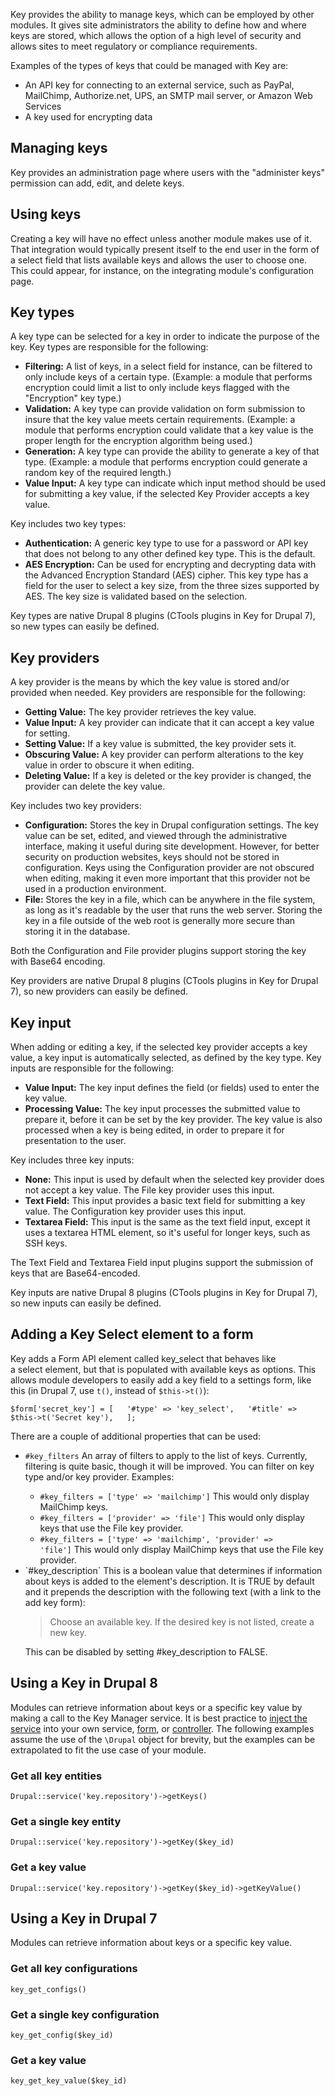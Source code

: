 Key provides the ability to manage keys, which can be employed by other modules. It gives site administrators the ability to define how and where keys are stored, which allows the option of a high level of security and allows sites to meet regulatory or compliance requirements.

Examples of the types of keys that could be managed with Key are:

*   An API key for connecting to an external service, such as PayPal, MailChimp, Authorize.net, UPS, an SMTP mail server, or Amazon Web Services
*   A key used for encrypting data

## Managing keys

Key provides an administration page where users with the "administer keys" permission can add, edit, and delete keys.

## Using keys

Creating a key will have no effect unless another module makes use of it. That integration would typically present itself to the end user in the form of a select field that lists available keys and allows the user to choose one. This could appear, for instance, on the integrating module's configuration page.

## Key types

A key type can be selected for a key in order to indicate the purpose of the key. Key types are responsible for the following:

*   **Filtering:** A list of keys, in a select field for instance, can be filtered to only include keys of a certain type. (Example: a module that performs encryption could limit a list to only include keys flagged with the "Encryption" key type.)
*   **Validation:** A key type can provide validation on form submission to insure that the key value meets certain requirements. (Example: a module that performs encryption could validate that a key value is the proper length for the encryption algorithm being used.)
*   **Generation:** A key type can provide the ability to generate a key of that type. (Example: a module that performs encryption could generate a random key of the required length.)
*   **Value Input:** A key type can indicate which input method should be used for submitting a key value, if the selected Key Provider accepts a key value.

Key includes two key types:

*   **Authentication:** A generic key type to use for a password or API key that does not belong to any other defined key type. This is the default.
*   **AES Encryption:** Can be used for encrypting and decrypting data with the Advanced Encryption Standard (AES) cipher. This key type has a field for the user to select a key size, from the three sizes supported by AES. The key size is validated based on the selection.

Key types are native Drupal 8 plugins (CTools plugins in Key for Drupal 7), so new types can easily be defined.

## Key providers

A key provider is the means by which the key value is stored and/or provided when needed. Key providers are responsible for the following:

*   **Getting Value:** The key provider retrieves the key value.
*   **Value Input:** A key provider can indicate that it can accept a key value for setting.
*   **Setting Value:** If a key value is submitted, the key provider sets it.
*   **Obscuring Value:** A key provider can perform alterations to the key value in order to obscure it when editing.
*   **Deleting Value:** If a key is deleted or the key provider is changed, the provider can delete the key value.

Key includes two key providers:

*   **Configuration:** Stores the key in Drupal configuration settings. The key value can be set, edited, and viewed through the administrative interface, making it useful during site development. However, for better security on production websites, keys should not be stored in configuration. Keys using the Configuration provider are not obscured when editing, making it even more important that this provider not be used in a production environment.
*   **File:** Stores the key in a file, which can be anywhere in the file system, as long as it's readable by the user that runs the web server. Storing the key in a file outside of the web root is generally more secure than storing it in the database.

Both the Configuration and File provider plugins support storing the key with Base64 encoding.

Key providers are native Drupal 8 plugins (CTools plugins in Key for Drupal 7), so new providers can easily be defined.

## Key input

When adding or editing a key, if the selected key provider accepts a key value, a key input is automatically selected, as defined by the key type. Key inputs are responsible for the following:

*   **Value Input:** The key input defines the field (or fields) used to enter the key value.
*   **Processing Value:** The key input processes the submitted value to prepare it, before it can be set by the key provider. The key value is also processed when a key is being edited, in order to prepare it for presentation to the user.

Key includes three key inputs:

*   **None:** This input is used by default when the selected key provider does not accept a key value. The File key provider uses this input.
*   **Text Field:** This input provides a basic text field for submitting a key value. The Configuration key provider uses this input.
*   **Textarea Field:** This input is the same as the text field input, except it uses a textarea HTML element, so it's useful for longer keys, such as SSH keys.

The Text Field and Textarea Field input plugins support the submission of keys that are Base64-encoded.

Key inputs are native Drupal 8 plugins (CTools plugins in Key for Drupal 7), so new inputs can easily be defined.

## Adding a Key Select element to a form

Key adds a Form API element called key_select that behaves like a select element, but that is populated with available keys as options. This allows module developers to easily add a key field to a settings form, like this (in Drupal 7, use `t()`, instead of `$this->t()`):

`$form['secret_key'] = [  
'#type' => 'key_select',  
'#title' => $this->t('Secret key'),  
];`

There are a couple of additional properties that can be used:

*   `#key_filters` An array of filters to apply to the list of keys. Currently, filtering is quite basic, though it will be improved. You can filter on key type and/or key provider. Examples:
    *   `#key_filters = ['type' => 'mailchimp']` This would only display MailChimp keys.
    *   `#key_filters = ['provider' => 'file']` This would only display keys that use the File key provider.
    *   `#key_filters = ['type' => 'mailchimp', 'provider' => 'file']` This would only display MailChimp keys that use the File key provider.
*   <div>`#key_description` This is a boolean value that determines if information about keys is added to the element's description. It is TRUE by default and it prepends the description with the following text (with a link to the add key form):</div>

    <div>

    > Choose an available key. If the desired key is not listed, create a new key.

    </div>

    <div>This can be disabled by setting #key_description to FALSE.</div>

## Using a Key in Drupal 8

Modules can retrieve information about keys or a specific key value by making a call to the Key Manager service. It is best practice to [inject the service](https://www.drupal.org/node/2133171) into your own service, [form](https://www.drupal.org/node/2203931), or [controller](https://api.drupal.org/api/drupal/core!lib!Drupal!Core!DependencyInjection!ContainerInjectionInterface.php/interface/ContainerInjectionInterface/8). The following examples assume the use of the `\Drupal` object for brevity, but the examples can be extrapolated to fit the use case of your module.

### Get all key entities

`Drupal::service('key.repository')->getKeys()`

### Get a single key entity

`Drupal::service('key.repository')->getKey($key_id)`

### Get a key value

`Drupal::service('key.repository')->getKey($key_id)->getKeyValue()`

## Using a Key in Drupal 7

Modules can retrieve information about keys or a specific key value.

### Get all key configurations

`key_get_configs()`

### Get a single key configuration

`key_get_config($key_id)`

### Get a key value

`key_get_key_value($key_id)`